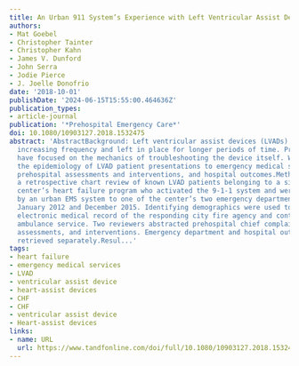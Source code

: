 ```yaml
---
title: An Urban 911 System’s Experience with Left Ventricular Assist Device Patients
authors:
- Mat Goebel
- Christopher Tainter
- Christopher Kahn
- James V. Dunford
- John Serra
- Jodie Pierce
- J. Joelle Donofrio
date: '2018-10-01'
publishDate: '2024-06-15T15:55:00.464636Z'
publication_types:
- article-journal
publication: '*Prehospital Emergency Care*'
doi: 10.1080/10903127.2018.1532475
abstract: 'AbstractBackground: Left ventricular assist devices (LVADs) are used with
  increasing frequency and left in place for longer periods of time. Prior publications
  have focused on the mechanics of troubleshooting the device itself. We aim to describe
  the epidemiology of LVAD patient presentations to emergency medical services (EMS),
  prehospital assessments and interventions, and hospital outcomes.Methods: This is
  a retrospective chart review of known LVAD patients belonging to a single academic
  center’s heart failure program who activated the 9-1-1 system and were transported
  by an urban EMS system to one of the center’s two emergency departments between
  January 2012 and December 2015. Identifying demographics were used to query the
  electronic medical record of the responding city fire agency and contracted transporting
  ambulance service. Two reviewers abstracted prehospital chief complaint, vital signs,
  assessments, and interventions. Emergency department and hospital outcomes were
  retrieved separately.Resul...'
tags:
- heart failure
- emergency medical services
- LVAD
- ventricular assist device
- heart-assist devices
- CHF
- CHF
- ventricular assist device
- Heart-assist devices
links:
- name: URL
  url: https://www.tandfonline.com/doi/full/10.1080/10903127.2018.1532475
---
```

